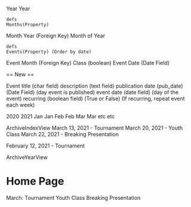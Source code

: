 Year
    Year

    defs
    Months(Property)

Month
    Year (Foreign Key)
    Month of Year

    defs
    Events(Property) (Order by date)


Event
    Month (Foreign Key)
    Class (boolean)
    Event Date (Date Field)


== New ==


Event
    title (char field)
    description (text field)
    publication date (pub_date) (Date Field) (day event is published)
    event date (date field) (day of the event)
    recurring (boolean field) (True or False) (If recurring, repeat event each week)





2020    2021
Jan     Jan
Feb     Feb
Mar     Mar
etc     etc


ArchiveIndexView
March 13, 2021 - Tournament
March 20, 2021 - Youth Class
March 22, 2021 - Breaking Presentation

February 12, 2021 - Tournament


ArchiveYearView



Home Page
=================

March:
Tournament
Youth Class
Breaking Presentation